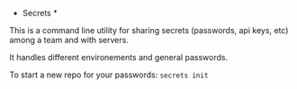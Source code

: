 * Secrets *

This is a command line utility for sharing secrets (passwords, api keys, etc) among a team and with servers.

It handles different environements and general passwords.

To start a new repo for your passwords:
`secrets init`